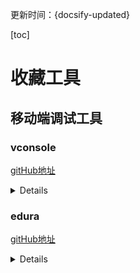 
更新时间：{docsify-updated}

[toc]

# 收藏工具

## 移动端调试工具

### vconsole

[gitHub地址](https://github.com/Tencent/vConsole)

<details>

```html
<script src="https://wechatfe.github.io/vconsole/lib/vconsole.min.js?v=3.3.0"></script>
<script>
    // init vConsole
    var vConsole = new VConsole();
</script>

```
</details>

### edura

[gitHub地址](https://github.com/liriliri/eruda)

<details>

```html
<script src="//cdn.jsdelivr.net/npm/eruda"></script>
<script>eruda.init();</script>

```

</details>



